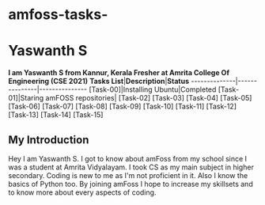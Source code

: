 # amfoss-tasks-
# Yaswanth S
**I am Yaswanth S from Kannur, Kerala Fresher at Amrita  College Of Engineering (CSE 2021)**
**Tasks List**|**Description**|**Status**
--------------|---------------|---------------
[Task-00]|Installing Ubuntu|Completed
[Task-01]|Staring amFOSS repositories|
[Task-02]
[Task-03]
[Task-04]
[Task-05]
[Task-06]
[Task-07]
[Task-08]
[Task-09]
[Task-10]
[Task-11]
[Task-12]
[Task-13]
[Task-14]
[Task-15]

## My Introduction
Hey I am Yaswanth S. I got to know about amFoss from my school since I was a student at Amrita Vidyalayam. I took CS as my main subject in higher secondary.
Coding is new to me as I'm not proficient in it. Also I know the basics of Python too.
By joining amFoss I hope to increase my skillsets and to know more about every aspects of coding.

